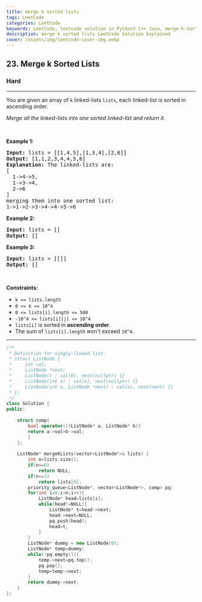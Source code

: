 ```yaml
---
title: merge k sorted lists
tags: LeetCode
categories: LeetCode
keywords: LeetCode, leetcode solution in Python3 C++ Java, merge-k-sorted-lists solution
description: merge k sorted lists LeetCode Solution Explained
cover: /assets/img/leetcode-cover-img.webp
---
```



<h2>23. Merge k Sorted Lists</h2><h3>Hard</h3><hr><div><p>You are given an array of <code>k</code> linked-lists <code>lists</code>, each linked-list is sorted in ascending order.</p>

<p><em>Merge all the linked-lists into one sorted linked-list and return it.</em></p>

<p>&nbsp;</p>
<p><strong>Example 1:</strong></p>

<pre><strong>Input:</strong> lists = [[1,4,5],[1,3,4],[2,6]]
<strong>Output:</strong> [1,1,2,3,4,4,5,6]
<strong>Explanation:</strong> The linked-lists are:
[
  1-&gt;4-&gt;5,
  1-&gt;3-&gt;4,
  2-&gt;6
]
merging them into one sorted list:
1-&gt;1-&gt;2-&gt;3-&gt;4-&gt;4-&gt;5-&gt;6
</pre>

<p><strong>Example 2:</strong></p>

<pre><strong>Input:</strong> lists = []
<strong>Output:</strong> []
</pre>

<p><strong>Example 3:</strong></p>

<pre><strong>Input:</strong> lists = [[]]
<strong>Output:</strong> []
</pre>

<p>&nbsp;</p>
<p><strong>Constraints:</strong></p>

<ul>
	<li><code>k == lists.length</code></li>
	<li><code>0 &lt;= k &lt;= 10^4</code></li>
	<li><code>0 &lt;= lists[i].length &lt;= 500</code></li>
	<li><code>-10^4 &lt;= lists[i][j] &lt;= 10^4</code></li>
	<li><code>lists[i]</code> is sorted in <strong>ascending order</strong>.</li>
	<li>The sum of <code>lists[i].length</code> won't exceed <code>10^4</code>.</li>
</ul>
</div>

---




```cpp
/**
 * Definition for singly-linked list.
 * struct ListNode {
 *     int val;
 *     ListNode *next;
 *     ListNode() : val(0), next(nullptr) {}
 *     ListNode(int x) : val(x), next(nullptr) {}
 *     ListNode(int x, ListNode *next) : val(x), next(next) {}
 * };
 */
class Solution {
public:
    
    struct comp{
        bool operator()(ListNode* a, ListNode* b){
        return a->val>b->val;
        }
    };
    
    ListNode* mergeKLists(vector<ListNode*>& lists) {
        int n=lists.size();
        if(n==0)
            return NULL;
        if(n==1)
            return lists[0];
        priority_queue<ListNode*, vector<ListNode*>, comp> pq;
        for(int i=0;i<n;i++){
            ListNode* head=lists[i];
            while(head!=NULL){
                ListNode* t=head->next;
                head->next=NULL;
                pq.push(head);
                head=t;
            }
        }
        ListNode* dummy = new ListNode(0);
        ListNode* temp=dummy;
        while(!pq.empty()){
            temp->next=pq.top();
            pq.pop();
            temp=temp->next;
        }
        return dummy->next;
    }
};
```
